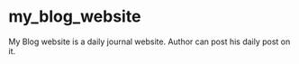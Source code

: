 # my_blog_website
My Blog website is a daily journal website. Author can post his daily post on it.
